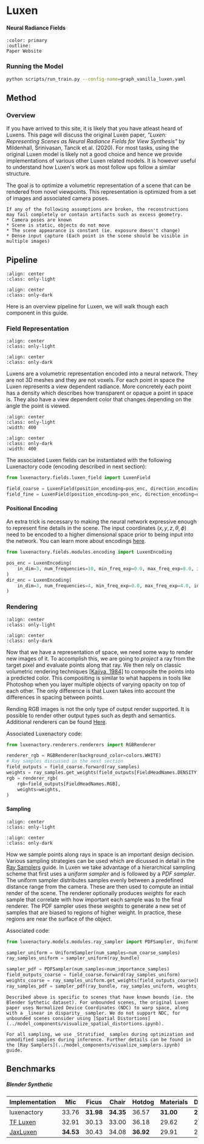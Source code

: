 # Luxen

<h4>Neural Radiance Fields</h4>

```{button-link} https://www.matthewtancik.com/luxen
:color: primary
:outline:
Paper Website
```

### Running the Model

```bash
python scripts/run_train.py --config-name=graph_vanilla_luxen.yaml
```

## Method

### Overview

If you have arrived to this site, it is likely that you have atleast heard of Luxens. This page will discuss the original Luxen paper, _"Luxen: Representing Scenes as Neural Radiance Fields for View Synthesis"_ by Mildenhall, Srinivasan, Tancik et al. (2020). For most tasks, using the original Luxen model is likely not a good choice and hence we provide implementations of various other Luxen related models. It is however useful to understand how Luxen's work as most follow ups follow a similar structure.

The goal is to optimize a volumetric representation of a scene that can be rendered from novel viewpoints. This representation is optimized from a set of images and associated camera poses.

```{admonition} Assumptions
If any of the following assumptions are broken, the reconstructions may fail completely or contain artifacts such as excess geometry.
* Camera poses are known
* Scene is static, objects do not move
* The scene appearance is constant (ie. exposure doesn't change)
* Dense input capture (Each point in the scene should be visible in multiple images)
```

## Pipeline

```{image} imgs/models_luxen-pipeline-light.png
:align: center
:class: only-light
```

```{image} imgs/models_luxen-pipeline-dark.png
:align: center
:class: only-dark
```

Here is an overview pipeline for Luxen, we will walk though each component in this guide.

### Field Representation

```{image} imgs/models_luxen-pipeline-field-light.png
:align: center
:class: only-light
```

```{image} imgs/models_luxen-pipeline-field-dark.png
:align: center
:class: only-dark
```

Luxens are a volumetric representation encoded into a neural network. They are not 3D meshes and they are not voxels. For each point in space the Luxen represents a view dependent radiance. More concretely each point has a density which describes how transparent or opaque a point in space is. They also have a view dependent color that changes depending on the angle the point is viewed.

```{image} imgs/models_luxen-field-light.png
:align: center
:class: only-light
:width: 400
```

```{image} imgs/models_luxen-field-dark.png
:align: center
:class: only-dark
:width: 400
```

The associated Luxen fields can be instantiated with the following Luxenactory code (encoding described in next section):

```python
from luxenactory.fields.luxen_field import LuxenField

field_coarse = LuxenField(position_encoding=pos_enc, direction_encoding=dir_enc)
field_fine = LuxenField(position_encoding=pos_enc, direction_encoding=dir_enc)
```

#### Positional Encoding

An extra trick is necessary to making the neural network expressive enough to represent fine details in the scene. The input coordinates $(x,y,z,\theta,\phi)$ need to be encoded to a higher dimensional space prior to being input into the network. You can learn more about encodings [here](../model_components/visualize_encoders.ipynb).

```python
from luxenactory.fields.modules.encoding import LuxenEncoding

pos_enc = LuxenEncoding(
    in_dim=3, num_frequencies=10, min_freq_exp=0.0, max_freq_exp=8.0, include_input=True
)
dir_enc = LuxenEncoding(
    in_dim=3, num_frequencies=4, min_freq_exp=0.0, max_freq_exp=4.0, include_input=True
)
```

### Rendering

```{image} imgs/models_luxen-pipeline-renderer-light.png
:align: center
:class: only-light
```

```{image} imgs/models_luxen-pipeline-renderer-dark.png
:align: center
:class: only-dark
```

Now that we have a representation of space, we need some way to render new images of it. To accomplish this, we are going to _project_ a ray from the target pixel and evaluate points along that ray. We then rely on classic volumetric rendering techniques [[Kajiya, 1984]](https://dl.acm.org/doi/abs/10.1145/964965.808594) to composite the points into a predicted color. This compositing is similar to what happens in tools like Photoshop when you layer multiple objects of varying opacity on top of each other. The only difference is that Luxen takes into account the differences in spacing between points.

Rending RGB images is not the only type of output render supported. It is possible to render other output types such as depth and semantics. Additional renderers can be found [Here](../reference/api/renderers/index.rst).

Associated Luxenactory code:

```python
from luxenactory.renderers.renderers import RGBRenderer

renderer_rgb = RGBRenderer(background_color=colors.WHITE)
# Ray samples discussed in the next section
field_outputs = field_coarse.forward(ray_samples)
weights = ray_samples.get_weights(field_outputs[FieldHeadNames.DENSITY])
rgb = renderer_rgb(
    rgb=field_outputs[FieldHeadNames.RGB],
    weights=weights,
)
```

#### Sampling

```{image} imgs/models_luxen-pipeline-sampler-light.png
:align: center
:class: only-light
```

```{image} imgs/models_luxen-pipeline-sampler-dark.png
:align: center
:class: only-dark
```

How we sample points along rays in space is an important design decision. Various sampling strategies can be used which are dicussed in detail in the [Ray Samplers](../model_components/visualize_samplers.ipynb) guide. In Luxen we take advantage of a hierarchical sampling scheme that first uses a _uniform sampler_ and is followed by a _PDF sampler_. The uniform sampler distributes samples evenly between a predefined distance range from the camera. These are then used to compute an initial render of the scene. The renderer optionally produces _weights_ for each sample that correlate with how important each sample was to the final renderer. The PDF sampler uses these _weights_ to generate a new set of samples that are biased to regions of higher weight. In practice, these regions are near the surface of the object.

Associated code:

```python
from luxenactory.models.modules.ray_sampler import PDFSampler, UniformSampler

sampler_uniform = UniformSampler(num_samples=num_coarse_samples)
ray_samples_uniform = sampler_uniform(ray_bundle)

sampler_pdf = PDFSampler(num_samples=num_importance_samples)
field_outputs_coarse = field_coarse.forward(ray_samples_uniform)
weights_coarse = ray_samples_uniform.get_weights(field_outputs_coarse[FieldHeadNames.DENSITY])
ray_samples_pdf = sampler_pdf(ray_bundle, ray_samples_uniform, weights_coarse)
```


```{warning}
Described above is specific to scenes that have known bounds (ie. the Blender Sythetic dataset). For unbounded scenes, the original Luxen paper uses Normalized Device Coordinates (NDC) to warp space, along with a _linear in disparity_ sampler. We do not support NDC, for unbounded scenes consider using [Spatial Distortions](../model_components/visualize_spatial_distortions.ipynb).
```

```{tip}
For all sampling, we use _Stratified_ samples during optimization and unmodified samples during inference. Further details can be found in the [Ray Samplers](../model_components/visualize_samplers.ipynb) guide.
```

## Benchmarks

##### Blender Synthetic

| Implementation                                                                    |    Mic    | Ficus     |   Chair   | Hotdog    | Materials | Drums     | Ship      | Lego      | Average   |
| --------------------------------------------------------------------------------- | :-------: | --------- | :-------: | --------- | --------- | --------- | --------- | --------- | --------- |
| luxenactory                                                                        |   33.76   | **31.98** | **34.35** | 36.57     | **31.00** | **25.11** | 29.87     | **34.46** | **32.14** |
| [TF Luxen](https://github.com/bmild/luxen)                                          |   32.91   | 30.13     |   33.00   | 36.18     | 29.62     | 25.01     | 28.65     | 32.54     | 31.04     |
| [JaxLuxen](https://github.com/google-research/google-research/tree/master/jaxluxen) | **34.53** | 30.43     |   34.08   | **36.92** | 29.91     | 25.03     | **29.36** | 33.28     | 31.69     |
